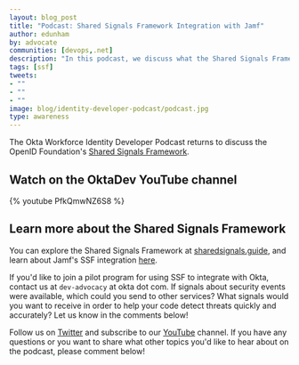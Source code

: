 ```yaml
---
layout: blog_post
title: "Podcast: Shared Signals Framework Integration with Jamf"
author: edunham
by: advocate
communities: [devops,.net]
description: "In this podcast, we discuss what the Shared Signals Framework is and why it matters with Mike Vandelinder from Jamf"
tags: [ssf]
tweets:
- ""
- ""
- ""
image: blog/identity-developer-podcast/podcast.jpg
type: awareness
---
```


The Okta Workforce Identity Developer Podcast returns to discuss the OpenID Foundation's [Shared Signals Framework](https://openid.net/wg/sharedsignals/). 

## Watch on the OktaDev YouTube channel

{% youtube PfkQmwNZ6S8 %}

## Learn more about the Shared Signals Framework 

You can explore the Shared Signals Framework at [sharedsignals.guide](https://sharedsignals.guide/), and learn about Jamf's SSF integration [here](https://learn.jamf.com/en-US/bundle/jamf-security-cloud-setup-guide/page/Shared_Signals_Framework_SSF.html). 

If you'd like to join a pilot program for using SSF to integrate with Okta, contact us at `dev-advocacy` at okta dot com. If signals about security events were available, which could you send to other services? What signals would you want to receive in order to help your code detect threats quickly and accurately? Let us know in the comments below! 

Follow us on [Twitter](https://twitter.com/oktadev) and subscribe to our [YouTube](https://www.youtube.com/c/oktadev) channel. If you have any questions or you want to share what other topics you'd like to hear about on the podcast, please comment below!

